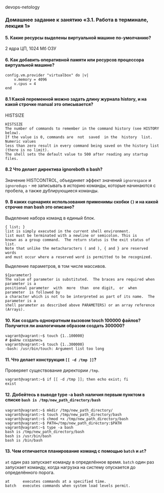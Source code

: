 devops-netology
### Домашнее задание к занятию «3.1. Работа в терминале, лекция 1»  

#### 5. Какие ресурсы выделены виртуальной машине по-умолчанию?
2 ядра ЦП, 1024 Мб ОЗУ

#### 6. Как добавить оперативной памяти или ресурсов процессора виртуальной машине?
	config.vm.provider "virtualbox" do |v|
		v.memory = 4096
		v.cpus = 4
	end

#### 8.1 Какой переменной можно задать длину журнала history, и на какой строчке manual это описывается?
HISTSIZE

    HISTSIZE
    The number of commands to remember in the command history (see HISTORY below).  
    If the value is 0, commands are  not  saved  in the  history  list. Numeric values 
    less than zero result in every command being saved on the history list (there is no limit). 
    The shell sets the default value to 500 after reading any startup files.

#### 8.2 Что делает директива ignoreboth в bash?
Значение HISTCONTROL, объединяет эффект значений `ignorespace` и `ignoredups` - не записывать в историю команды, которые начинаются с пробела, а также дублирующиеся команды.

#### 9. В каких сценариях использования применимы скобки `{}` и на какой строчке man bash это описано?
Выделение набора команд в единый блок.

    { list; }
    list is simply executed in the current shell environment.
    list must be terminated with a newline or semicolon. This is
    known as a group command.  The return status is the exit status of list.
    Note that unlike the metacharacters ( and ), { and } are reserved words
    and must occur where a reserved word is permitted to be recognized.
Выделение параметров, в том числе массивов.

    ${parameter}
    The value of parameter is substituted.  The braces are required when parameter is a 
    positional parameter  with  more  than  one digit,  or  when  parameter  is followed by 
    a character which is not to be interpreted as part of its name.  The parameter is a
    shell parameter as described above PARAMETERS) or an array reference (Arrays).

#### 10. Как создать однократным вызовом touch 100000 файлов? Получится ли аналогичным образом создать 300000?
    vagrant@vagrant:~$ touch {1..100000}
    # файлы создались
    vagrant@vagrant:~$ touch {1..300000}
    -bash: /usr/bin/touch: Argument list too long

#### 11. Что делает конструкция `[[ -d /tmp ]]`?
Проверяет существование директории `/tmp`.

    vagrant@vagrant:~$ if [[ -d /tmp ]]; then echo exist; fi
    exist

#### 12. Добейтесь в выводе type -a bash наличия первым пунктом в списке `bash is /tmp/new_path_directory/bash`
    vagrant@vagrant:~$ mkdir /tmp/new_path_directory/
    vagrant@vagrant:~$ touch /tmp/new_path_directory/bash
    vagrant@vagrant:~$ chmod +x /tmp/new_path_directory/bash
    vagrant@vagrant:~$ PATH=/tmp/new_path_directory:$PATH
    vagrant@vagrant:~$ type -a bash
    bash is /tmp/new_path_directory/bash
    bash is /usr/bin/bash
    bash is /bin/bash

#### 13. Чем отличается планирование команд с помощью `batch` и `at`?
`at` один раз запускает команду в определённое время.
`batch` один раз запускает команду, когда нагрузка на систему опускается до определённого порога.

    at      executes commands at a specified time.
    batch   executes commands when system load levels permit.
